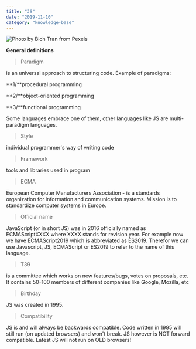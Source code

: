 ```yaml
---
title: "JS"
date: "2019-11-10"
category: "knowledge-base"
---
```


![](https://i.imgur.com/a6lhpyl.jpg "Photo by Bich Tran from Pexels")

**General definitions**

> Paradigm

is an universal approach to structuring code. Example of paradigms: 

**1/**procedural programming

**2/**object-oriented programming

**3/**functional programming

Some languages embrace one of them, other languages like JS are multi-paradigm languages.

> Style

individual programmer's way of writing code

> Framework

tools and libraries used in program

> ECMA

European Computer Manufacturers Association - is a standards organization for information and communication systems. Mission is to standardize computer systems in Europe. 

> Official name

JavaScript (or in short JS) was in 2016 officially named as ECMAScriptXXXX where XXXX stands for revision year. For example now we have ECMAScript2019 which is abbreviated as ES2019. Therefor we can use Javascript, JS, ECMAScript or ES2019 to refer to the name of this language.

> T39

is a committee which works on new features/bugs, votes on proposals, etc. It contains 50-100 members of different companies like Google, Mozilla, etc

> Birthday

JS was created in 1995.

> Compatibility

JS is and will always be backwards compatible. Code written in 1995 will still run (on updated browsers) and won't break. JS however is NOT forward compatible. Latest JS will not run on OLD browsers!



